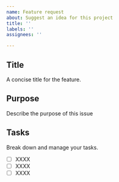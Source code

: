 ```yaml
---
name: Feature request
about: Suggest an idea for this project
title: ''
labels: ''
assignees: ''

---
```


## Title
A concise title for the feature.

## Purpose
Describe the purpose of this issue

## Tasks
Break down and manage your tasks.
- [ ] XXXX
- [ ] XXXX
- [ ] XXXX
